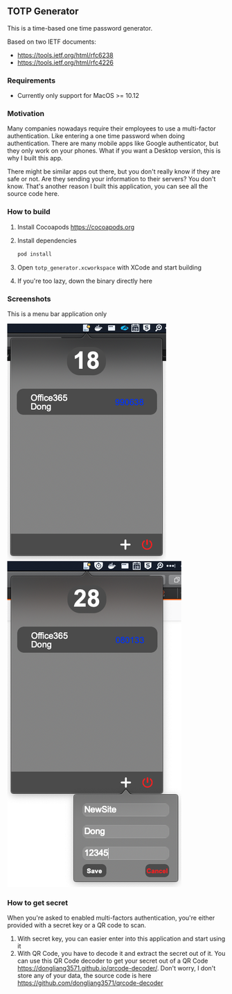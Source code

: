 ## TOTP Generator

This is a time-based one time password generator.

Based on two IETF documents:
- https://tools.ietf.org/html/rfc6238
- https://tools.ietf.org/html/rfc4226

### Requirements

- Currently only support for MacOS >= 10.12

### Motivation

Many companies nowadays require their employees to use a multi-factor authentication. Like entering a one time password when doing authentication. There are many mobile apps like Google authenticator, but they only work on your phones. What if you want a Desktop version, this is why I built this app.

There might be similar apps out there, but you don't really know if they are safe or not. Are they sending your information to their servers? You don't know. That's another reason I built this application, you can see all the source code here.

### How to build

1. Install Cocoapods https://cocoapods.org
2. Install dependencies

    ```bash
    pod install
    ```
3. Open `totp_generator.xcworkspace` with XCode and start building
4. If you're too lazy, down the binary directly here
### Screenshots

This is a menu bar application only

![Screenshot1](/screenshots/screenshot-1.png)
![Screenshot2](/screenshots/screenshot-2.png)


### How to get secret

When you're asked to enabled multi-factors authentication, you're either provided with a secret key or a QR code to scan.

1. With secret key, you can easier enter into this application and start using it
2. With QR Code, you have to decode it and extract the secret out of it. You can use this QR Code decoder to get your secret out of a QR Code https://dongliang3571.github.io/qrcode-decoder/. Don't worry, I don't store any of your data, the source code is here https://github.com/dongliang3571/qrcode-decoder